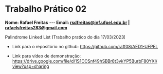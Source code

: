 <h1>Trabalho Prático 02 </h1>

**Nome: Rafael Freitas** ---
**Email: rsdfreitas@inf.ufpel.edu.br | rafaelsfreitas283@gmail.com**

Palindrome Linked List (Trabalho pratico do dia 17/03/2023)

- Link para o repositório no github: https://github.com/raff08/AED1-UFPEL

- Link para vídeo de demonstração: https://drive.google.com/file/d/1S1CCSnf49hSBBr8t3vkYP5BurbF80YXI/view?usp=sharing
